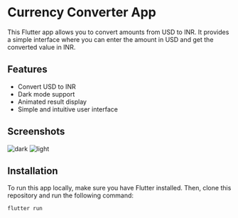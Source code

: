 # Currency Converter App

This Flutter app allows you to convert amounts from USD to INR. It provides a simple interface where you can enter the amount in USD and get the converted value in INR.

## Features

- Convert USD to INR
- Dark mode support
- Animated result display
- Simple and intuitive user interface

## Screenshots

![dark](https://github.com/Ayushhhshh/currency_converter/assets/120326710/747a8bad-74ef-4ca0-9574-ce92fa38acd5) ![light](https://github.com/Ayushhhshh/currency_converter/assets/120326710/34d6f581-86e5-4aa5-b699-8ed0e224df72)

## Installation

To run this app locally, make sure you have Flutter installed. Then, clone this repository and run the following command:

```bash
flutter run
